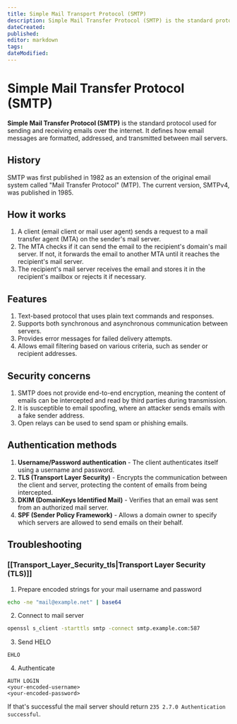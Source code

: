 ```yaml
---
title: Simple Mail Transport Protocol (SMTP)
description: Simple Mail Transfer Protocol (SMTP) is the standard protocol used for sending and receiving emails over the internet. It defines how email messages are formatted, addressed, and transmitted between mail servers.
dateCreated: 
published: 
editor: markdown
tags: 
dateModified: 
---
```

# Simple Mail Transfer Protocol (SMTP)

**Simple Mail Transfer Protocol (SMTP)** is the standard protocol used for sending and receiving emails over the internet. It defines how email messages are formatted, addressed, and transmitted between mail servers.

## History

SMTP was first published in 1982 as an extension of the original email system called "Mail Transfer Protocol" (MTP). The current version, SMTPv4, was published in 1985.

## How it works
1. A client (email client or mail user agent) sends a request to a mail transfer agent (MTA) on the sender's mail server.
2. The MTA checks if it can send the email to the recipient's domain's mail server. If not, it forwards the email to another MTA until it reaches the recipient's mail server.
3. The recipient's mail server receives the email and stores it in the recipient's mailbox or rejects it if necessary.

## Features
1. Text-based protocol that uses plain text commands and responses.
2. Supports both synchronous and asynchronous communication between servers.
3. Provides error messages for failed delivery attempts.
4. Allows email filtering based on various criteria, such as sender or recipient addresses.

## Security concerns
1. SMTP does not provide end-to-end encryption, meaning the content of emails can be intercepted and read by third parties during transmission.
2. It is susceptible to email spoofing, where an attacker sends emails with a fake sender address.
3. Open relays can be used to send spam or phishing emails.

## Authentication methods
1. **Username/Password authentication** - The client authenticates itself using a username and password.
2. **TLS (Transport Layer Security)** - Encrypts the communication between the client and server, protecting the content of emails from being intercepted.
3. **DKIM (DomainKeys Identified Mail)** - Verifies that an email was sent from an authorized mail server.
4. **SPF (Sender Policy Framework)** - Allows a domain owner to specify which servers are allowed to send emails on their behalf.

## Troubleshooting

### [[Transport_Layer_Security_tls|Transport Layer Security (TLS)]]

1. Prepare encoded strings for your mail username and password

```bash
echo -ne "mail@example.net" | base64
```

2. Connect to mail server

```bash
openssl s_client -starttls smtp -connect smtp.example.com:587
```

3. Send HELO

```smtp
EHLO
```

4. Authenticate

```smtp
AUTH LOGIN
<your-encoded-username>
<your-encoded-password>
```

If that's successful the mail server should return `235 2.7.0 Authentication successful`.
